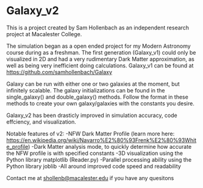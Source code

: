 # Galaxy_v2

This is a project created by Sam Hollenbach as an independent research project at Macalester College.

The simulation began as a open ended project for my Modern Astronomy course during as a freshman. The first generation (Galaxy_v1) could only be visualized in 2D and had a very rudimentary Dark Matter approximation, as well as being very inefficient doing calculations. 
Galaxy_v1 can be found at https://github.com/samhollenbach/Galaxy

Galaxy can be run with either one or two galaxies at the moment, but infinitely scalable. The galaxy initializations can be found in the single_galaxy() and double_galaxy() methods. Follow the format in these methods to create your own galaxy/galaxies with the constants you desire.

Galaxy_v2 has been drasticly improved in simulation accuracy, code effciency, and visualization.

Notable features of v2:
-NFW Dark Matter Profile (learn more here: https://en.wikipedia.org/wiki/Navarro%E2%80%93Frenk%E2%80%93White_profile)
-Dark Matter analysis mode, to quickly determine how accurate the NFW profile is with specified constants
-3D visualization using the Python library matplotlib (Reader.py)
-Parallel processing ability using the Python library joblib
-All around improved code speed and readability

Contact me at shollenb@macalester.edu if you have any quesitons
